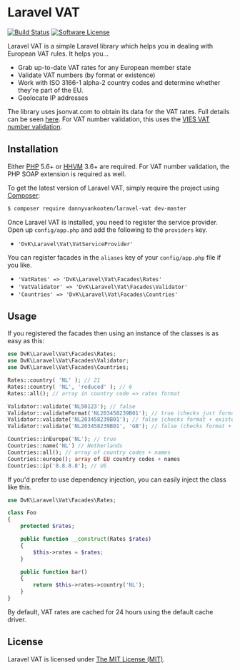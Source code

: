 Laravel VAT
================

<a href="https://travis-ci.org/dannyvankooten/laravel-vat"><img src="https://img.shields.io/travis/dannyvankooten/laravel-vat/master.svg?style=flat-square" alt="Build Status"></img></a>
<a href="LICENSE"><img src="https://img.shields.io/badge/license-MIT-brightgreen.svg?style=flat-square" alt="Software License"></img></a>

Laravel VAT is a simple Laravel library which helps you in dealing with European VAT rules. It helps you...

- Grab up-to-date VAT rates for any European member state
- Validate VAT numbers (by format or existence)
- Work with ISO 3166-1 alpha-2 country codes and determine whether they're part of the EU.
- Geolocate IP addresses

The library uses jsonvat.com to obtain its data for the VAT rates. Full details can be seen [here](https://github.com/adamcooke/vat-rates).
For VAT number validation, this uses the [VIES VAT number validation](http://ec.europa.eu/taxation_customs/vies/).

## Installation

Either [PHP](https://php.net) 5.6+ or [HHVM](http://hhvm.com) 3.6+ are required. For VAT number validation, the PHP SOAP extension is required as well.

To get the latest version of Laravel VAT, simply require the project using [Composer](https://getcomposer.org):

```bash
$ composer require dannyvankooten/laravel-vat dev-master
```

Once Laravel VAT is installed, you need to register the service provider. Open up `config/app.php` and add the following to the `providers` key.

* `'DvK\Laravel\Vat\VatServiceProvider'`

You can register facades in the `aliases` key of your `config/app.php` file if you like.

* `'VatRates' => 'DvK\Laravel\Vat\Facades\Rates'`
* `'VatValidator' => 'DvK\Laravel\Vat\Facades\Validator'`
* `'Countries' => 'DvK\Laravel\Vat\Facades\Countries'`


## Usage

If you registered the facades then using an instance of the classes is as easy as this:

```php
use DvK\Laravel\Vat\Facades\Rates;
use DvK\Laravel\Vat\Facades\Validator;
use DvK\Laravel\Vat\Facades\Countries;

Rates::country( 'NL' ); // 21
Rates::country( 'NL', 'reduced' ); // 6
Rates::all(); // array in country code => rates format

Validator::validate('NL50123'); // false
Validator::validateFormat('NL203458239B01'); // true (checks just format)
Validator::validate('NL203458239B01'); // false (checks format + existence)
Validator::validate('NL203458239B01', 'GB'); // false (checks format + existence + country match)

Countries::inEurope('NL'); // true
Countries::name('NL') // Netherlands
Countries::all(); // array of country codes + names
Countries::europe(); array of EU country codes + names
Countries::ip('8.8.8.8'); // US
```

If you'd prefer to use dependency injection, you can easily inject the class like this.


```php
use DvK\Laravel\Vat\Facades\Rates;

class Foo
{
    protected $rates;

    public function __construct(Rates $rates)
    {
        $this->rates = $rates;
    }

    public function bar()
    {
        return $this->rates->country('NL');
    }
}
```

By default, VAT rates are cached for 24 hours using the default cache driver.

## License

Laravel VAT is licensed under [The MIT License (MIT)](LICENSE).
